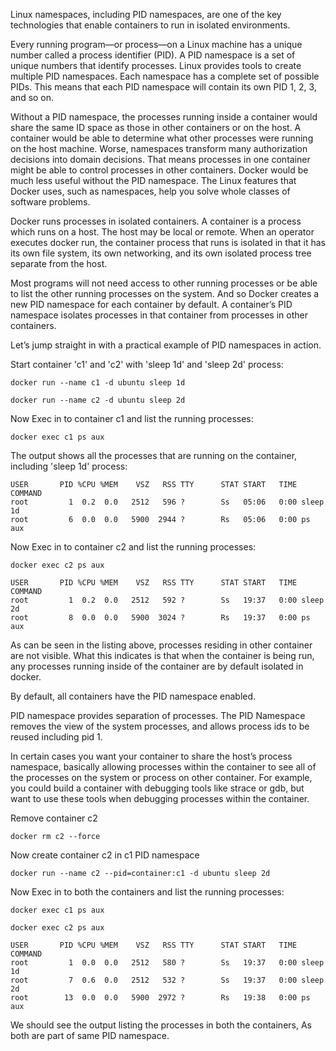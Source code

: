
Linux namespaces, including PID namespaces, are one of the key technologies that enable containers to run in isolated environments.

Every running program—or process—on a Linux machine has a unique number called a process identifier (PID). A PID namespace is a set of unique numbers that identify processes. Linux provides tools to create multiple PID namespaces. Each namespace has a complete set of possible PIDs. This means that each PID namespace will contain its own PID 1, 2, 3, and so on.

Without a PID namespace, the processes running inside a container would share the same ID space as those in other containers or on the host. A container would be able to determine what other processes were running on the host machine. Worse, namespaces transform many authorization decisions into domain decisions. That means processes in one container might be able to control processes in other containers. Docker would be much less useful without the PID namespace. The Linux features that Docker uses, such as namespaces, help you solve whole classes of software problems.

Docker runs processes in isolated containers. A container is a process which runs on a host. The host may be local or remote. When an operator executes docker run, the container process that runs is isolated in that it has its own file system, its own networking, and its own isolated process tree separate from the host.

Most programs will not need access to other running processes or be able to list the other running processes on the system. And so Docker creates a new PID namespace for each container by default. A container’s PID namespace isolates processes in that container from processes in other containers.

Let’s jump straight in with a practical example of PID namespaces in action.


Start container 'c1' and 'c2' with 'sleep 1d' and 'sleep 2d' process:

```execute
docker run --name c1 -d ubuntu sleep 1d
```

```execute
docker run --name c2 -d ubuntu sleep 2d
```

Now Exec in to container c1 and list the running processes:

```execute
docker exec c1 ps aux
```

The output shows all the processes that are running on the container, including 'sleep 1d' process:

```
USER       PID %CPU %MEM    VSZ   RSS TTY      STAT START   TIME COMMAND
root         1  0.2  0.0   2512   596 ?        Ss   05:06   0:00 sleep 1d
root         6  0.0  0.0   5900  2944 ?        Rs   05:06   0:00 ps aux
```

Now Exec in to container c2 and list the running processes:

```execute
docker exec c2 ps aux
```

```
USER       PID %CPU %MEM    VSZ   RSS TTY      STAT START   TIME COMMAND
root         1  0.2  0.0   2512   592 ?        Ss   19:37   0:00 sleep 2d
root         8  0.0  0.0   5900  3024 ?        Rs   19:37   0:00 ps aux
```


As can be seen in the listing above, processes residing in other container are not visible. What this indicates is that when the container is being run, any processes running inside of the container are by default isolated in docker.

By default, all containers have the PID namespace enabled.

PID namespace provides separation of processes. The PID Namespace removes the view of the system processes, and allows process ids to be reused including pid 1.

In certain cases you want your container to share the host’s process namespace, basically allowing processes within the container to see all of the processes on the system or process on other container. For example, you could build a container with debugging tools like strace or gdb, but want to use these tools when debugging processes within the container.


Remove  container c2 

```execute
docker rm c2 --force
```

Now create container c2 in c1 PID namespace 

```execute
docker run --name c2 --pid=container:c1 -d ubuntu sleep 2d
```

Now Exec in to both the containers and list the running processes:

```execute
docker exec c1 ps aux
```

```execute
docker exec c2 ps aux
```

```
USER       PID %CPU %MEM    VSZ   RSS TTY      STAT START   TIME COMMAND
root         1  0.0  0.0   2512   580 ?        Ss   19:37   0:00 sleep 1d
root         7  0.6  0.0   2512   532 ?        Ss   19:37   0:00 sleep 2d
root        13  0.0  0.0   5900  2972 ?        Rs   19:38   0:00 ps aux
```

We should see the output listing the processes in both the containers, As both are part of same PID namespace.

